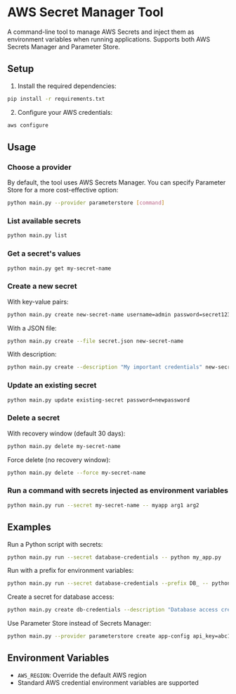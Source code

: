 # AWS Secret Manager Tool

A command-line tool to manage AWS Secrets and inject them as environment variables when running applications. Supports both AWS Secrets Manager and Parameter Store.

## Setup

1. Install the required dependencies:
```bash
pip install -r requirements.txt
```

2. Configure your AWS credentials:
```bash
aws configure
```

## Usage

### Choose a provider

By default, the tool uses AWS Secrets Manager. You can specify Parameter Store for a more cost-effective option:

```bash
python main.py --provider parameterstore [command]
```

### List available secrets

```bash
python main.py list
```

### Get a secret's values

```bash
python main.py get my-secret-name
```

### Create a new secret

With key-value pairs:
```bash
python main.py create new-secret-name username=admin password=secret123
```

With a JSON file:
```bash
python main.py create --file secret.json new-secret-name
```

With description:
```bash
python main.py create --description "My important credentials" new-secret-name username=admin password=secret123
```

### Update an existing secret

```bash
python main.py update existing-secret password=newpassword
```

### Delete a secret

With recovery window (default 30 days):
```bash
python main.py delete my-secret-name
```

Force delete (no recovery window):
```bash
python main.py delete --force my-secret-name
```

### Run a command with secrets injected as environment variables

```bash
python main.py run --secret my-secret-name -- myapp arg1 arg2
```

## Examples

Run a Python script with secrets:
```bash
python main.py run --secret database-credentials -- python my_app.py
```

Run with a prefix for environment variables:
```bash
python main.py run --secret database-credentials --prefix DB_ -- python my_app.py
```

Create a secret for database access:
```bash
python main.py create db-credentials --description "Database access credentials" host=localhost port=5432 username=dbuser password=dbpass
```

Use Parameter Store instead of Secrets Manager:
```bash
python main.py --provider parameterstore create app-config api_key=abc123 timeout=30
```

## Environment Variables

- `AWS_REGION`: Override the default AWS region
- Standard AWS credential environment variables are supported
